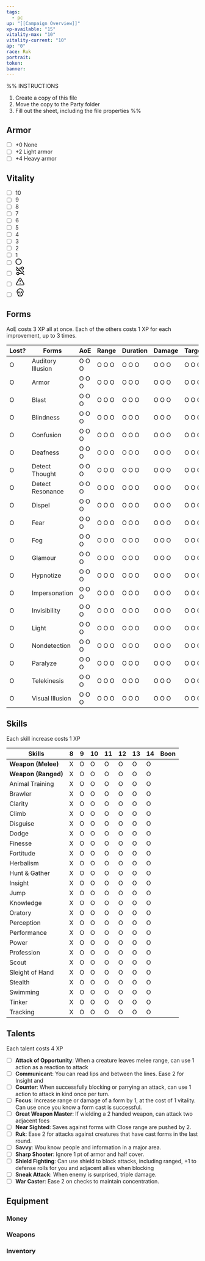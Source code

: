 ```yaml
---
tags:
  - pc
up: "[[Campaign Overview]]"
xp-available: "15"
vitality-max: "10"
vitality-current: "10"
ap: "0"
race: Ruk
portrait: 
token: 
banner:
---
```

%% 
INSTRUCTIONS
1. Create a copy of this file
2. Move the copy to the Party folder
3. Fill out the sheet, including the file properties
%%

## Armor

- [ ] +0 None
- [ ] +2 Light armor
- [ ] +4 Heavy armor

## Vitality

- [ ] 10
- [ ] 9
- [ ] 8
- [ ] 7
- [ ] 6
- [ ] 5
- [ ] 4
- [ ] 3
- [ ] 2
- [ ] 1
- [ ] <svg xmlns="http://www.w3.org/2000/svg" width="1rem" height="1rem" viewBox="0 0 1rem 1rem" fill="none" stroke="currentColor" stroke-width="2" stroke-linecap="round" stroke-linejoin="round" class="lucide lucide-route-off"><circle cx="0.5rem" cy="0.5rem" r="0.45rem"/></svg>
- [ ] <svg xmlns="http://www.w3.org/2000/svg" width="24" height="24" viewBox="0 0 24 24" fill="none" stroke="currentColor" stroke-width="2" stroke-linecap="round" stroke-linejoin="round" class="lucide lucide-route-off"><circle cx="6" cy="19" r="3"/><path d="M9 19h8.5c.4 0 .9-.1 1.3-.2"/><path d="M5.2 5.2A3.5 3.53 0 0 0 6.5 12H12"/><path d="m2 2 20 20"/><path d="M21 15.3a3.5 3.5 0 0 0-3.3-3.3"/><path d="M15 5h-4.3"/><circle cx="18" cy="5" r="3"/></svg>
- [ ] <svg xmlns="http://www.w3.org/2000/svg" width="24" height="24" viewBox="0 0 24 24" fill="none" stroke="currentColor" stroke-width="2" stroke-linecap="round" stroke-linejoin="round" class="lucide lucide-alert-triangle"><path d="m21.73 18-8-14a2 2 0 0 0-3.48 0l-8 14A2 2 0 0 0 4 21h16a2 2 0 0 0 1.73-3Z"/><path d="M12 9v4"/><path d="M12 17h.01"/></svg>
- [ ] <svg xmlns="http://www.w3.org/2000/svg" width="24" height="24" viewBox="0 0 24 24" fill="none" stroke="currentColor" stroke-width="2" stroke-linecap="round" stroke-linejoin="round" class="lucide lucide-skull"><circle cx="9" cy="12" r="1"/><circle cx="15" cy="12" r="1"/><path d="M8 20v2h8v-2"/><path d="m12.5 17-.5-1-.5 1h1z"/><path d="M16 20a2 2 0 0 0 1.56-3.25 8 8 0 1 0-11.12 0A2 2 0 0 0 8 20"/></svg>

## Forms

AoE costs 3 XP all at once. Each of the others costs 1 XP for each improvement, up to 3 times.

| Lost? | Forms             | AoE   | Range | Duration | Damage | Targets |
| ----- | ----------------- | ----- | ----- | -------- | ------ | ------- |
| O     | Auditory Illusion | O O O | O O O | O O O    | O O O  | O O O   |
| O     | Armor             | O O O | O O O | O O O    | O O O  | O O O   |
| O     | Blast             | O O O | O O O | O O O    | O O O  | O O O   |
| O     | Blindness         | O O O | O O O | O O O    | O O O  | O O O   |
| O     | Confusion         | O O O | O O O | O O O    | O O O  | O O O   |
| O     | Deafness          | O O O | O O O | O O O    | O O O  | O O O   |
| O     | Detect Thought    | O O O | O O O | O O O    | O O O  | O O O   |
| O     | Detect Resonance  | O O O | O O O | O O O    | O O O  | O O O   |
| O     | Dispel            | O O O | O O O | O O O    | O O O  | O O O   |
| O     | Fear              | O O O | O O O | O O O    | O O O  | O O O   |
| O     | Fog               | O O O | O O O | O O O    | O O O  | O O O   |
| O     | Glamour           | O O O | O O O | O O O    | O O O  | O O O   |
| O     | Hypnotize         | O O O | O O O | O O O    | O O O  | O O O   |
| O     | Impersonation     | O O O | O O O | O O O    | O O O  | O O O   |
| O     | Invisibility      | O O O | O O O | O O O    | O O O  | O O O   |
| O     | Light             | O O O | O O O | O O O    | O O O  | O O O   |
| O     | Nondetection      | O O O | O O O | O O O    | O O O  | O O O   |
| O     | Paralyze          | O O O | O O O | O O O    | O O O  | O O O   |
| O     | Telekinesis       | O O O | O O O | O O O    | O O O  | O O O   |
| O     | Visual Illusion   | O O O | O O O | O O O    | O O O  | O O O   |

## Skills

Each skill increase costs 1 XP

| Skills              | 8   | 9   | 10  | 11  | 12  | 13  | 14  | Boon |
| ------------------- | --- | --- | --- | --- | --- | --- | --- | ---- |
| **Weapon (Melee)**  | X   | O   | O   | O   | O   | O   | O   |      |
| **Weapon (Ranged)** | X   | O   | O   | O   | O   | O   | O   |      |
| Animal Training     | X   | O   | O   | O   | O   | O   | O   |      |
| Brawler             | X   | O   | O   | O   | O   | O   | O   |      |
| Clarity             | X   | O   | O   | O   | O   | O   | O   |      |
| Climb               | X   | O   | O   | O   | O   | O   | O   |      |
| Disguise            | X   | O   | O   | O   | O   | O   | O   |      |
| Dodge               | X   | O   | O   | O   | O   | O   | O   |      |
| Finesse             | X   | O   | O   | O   | O   | O   | O   |      |
| Fortitude           | X   | O   | O   | O   | O   | O   | O   |      |
| Herbalism           | X   | O   | O   | O   | O   | O   | O   |      |
| Hunt & Gather       | X   | O   | O   | O   | O   | O   | O   |      |
| Insight             | X   | O   | O   | O   | O   | O   | O   |      |
| Jump                | X   | O   | O   | O   | O   | O   | O   |      |
| Knowledge           | X   | O   | O   | O   | O   | O   | O   |      |
| Oratory             | X   | O   | O   | O   | O   | O   | O   |      |
| Perception          | X   | O   | O   | O   | O   | O   | O   |      |
| Performance         | X   | O   | O   | O   | O   | O   | O   |      |
| Power               | X   | O   | O   | O   | O   | O   | O   |      |
| Profession          | X   | O   | O   | O   | O   | O   | O   |      |
| Scout               | X   | O   | O   | O   | O   | O   | O   |      |
| Sleight of Hand     | X   | O   | O   | O   | O   | O   | O   |      |
| Stealth             | X   | O   | O   | O   | O   | O   | O   |      |
| Swimming            | X   | O   | O   | O   | O   | O   | O   |      |
| Tinker              | X   | O   | O   | O   | O   | O   | O   |      |
| Tracking            | X   | O   | O   | O   | O   | O   | O   |      |

## Talents

Each talent costs 4 XP

- [ ] **Attack of Opportunity**: When a creature leaves melee range, can use 1 action as a reaction to attack
- [ ] **Communicant**: You can read lips and between the lines. Ease 2 for Insight and 
- [ ] **Counter**: When successfully blocking or parrying an attack, can use 1 action to attack in kind once per turn.
- [ ] **Focus**: Increase range or damage of a form by 1, at the cost of 1 vitality. Can use once you know a form cast is successful.
- [ ] **Great Weapon Master**: If wielding a 2 handed weapon, can attack two adjacent foes
- [ ] **Near Sighted**: Saves against forms with Close range are pushed by 2.
- [ ] **Ruk**: Ease 2 for attacks against creatures that have cast forms in the last round.
- [ ] **Savvy**: Wou know people and information in a major area.
- [ ] **Sharp Shooter**: Ignore 1 pt of armor and half cover. 
- [ ] **Shield Fighting**: Can use shield to block attacks, including ranged, +1 to defense rolls for you and adjacent allies when blocking
- [ ] **Sneak Attack**: When enemy is surprised, triple damage.
- [ ] **War Caster**: Ease 2 on checks to maintain concentration.

## Equipment

### Money



### Weapons



### Inventory

